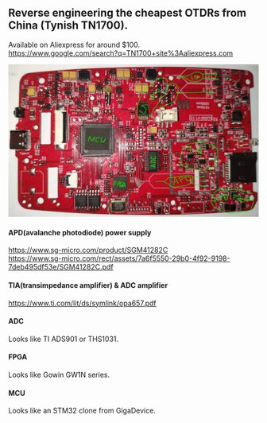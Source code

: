 ## Reverse engineering the cheapest OTDRs from China (Tynish TN1700).

Available on Aliexpress for around $100.<br>
https://www.google.com/search?q=TN1700+site%3Aaliexpress.com

![PCB](img/TN1700_pcb_2.png "PCB TN1700")

#### APD(avalanche photodiode) power supply
https://www.sg-micro.com/product/SGM41282C<br>
https://www.sg-micro.com/rect/assets/7a6f5550-29b0-4f92-9198-7deb495df53e/SGM41282C.pdf<br>

#### TIA(transimpedance amplifier) & ADC amplifier
https://www.ti.com/lit/ds/symlink/opa657.pdf

#### ADC
Looks like TI ADS901 or THS1031.

#### FPGA
Looks like Gowin GW1N series.

#### MCU
Looks like an STM32 clone from GigaDevice.
